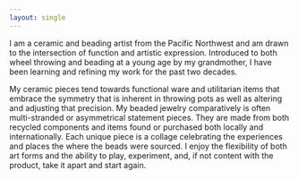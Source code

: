 ```yaml
---
layout: single
---
```


I am a ceramic and beading artist from the Pacific Northwest and am drawn to the intersection of function and artistic expression.  Introduced to both wheel throwing and beading at a young age by my grandmother, I have been learning and refining my work for the past two decades.  

My ceramic pieces tend towards functional ware and utilitarian items that embrace the symmetry that is inherent in throwing pots as well as altering and adjusting that precision.  My beaded jewelry comparatively is often multi-stranded or asymmetrical statement pieces.  They are made from both recycled components and items found or purchased both locally and internationally.  Each unique piece is a collage celebrating the experiences and places the where the beads were sourced.  I enjoy the flexibility of both art forms and the ability to play, experiment, and, if not content with the product, take it apart and start again.  